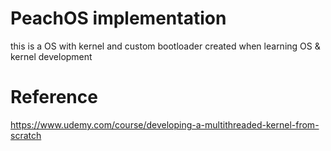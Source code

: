 # PeachOS implementation
this is a OS with kernel and custom bootloader created when learning OS & kernel development

# Reference
https://www.udemy.com/course/developing-a-multithreaded-kernel-from-scratch